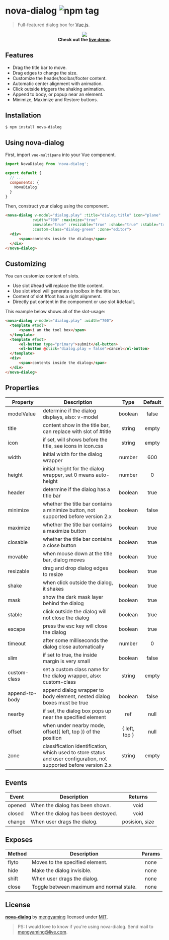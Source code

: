 # nova-dialog ![npm tag](https://img.shields.io/npm/v/nova-dialog.svg)
> Full-featured dialog box for [Vue.js](http://vuejs.org).

<p align="center">
  <img src="https://raw.githubusercontent.com/rocmemory/vue-nova-dialog/refs/heads/main/example/public/preview-new.gif" />
  <br/>
  <b>Check out the <a href="https://github.com/rocmemory/vue-nova-dialog/tree/main/example" target="_blank">live demo</a>.</b>
</p>

## Features

* Drag the title bar to move.
* Drag edges to change the size.
* Customize the header/toolbar/footer content.
* Automatic center alignment with animation.
* Click outside triggers the shaking animation.
* Append to body, or popup near an element.
* Minimize, Maximize and Restore buttons.

## Installation
```bash
$ npm install nova-dialog
```

## Using nova-dialog

First, import `vue-multipane` into your Vue component.
```js
import NovaDialog from 'nova-dialog';

export default {
  // ...
  components: {
    NovaDialog
  }
}
```

Then, construct your dialog using the component.
```html
<nova-dialog v-model="dialog.play" :title="dialog.title" icon="plane"
            :width="700" :maximize="true"
            :movable="true" :resizable="true" :shake="true" :stable="true"
            :custom-class="dialog-green" :zone="editor">
  <div>
      <span>contents inside the dialog</span>
  </div>
</nova-dialog>
```

## Customizing
You can customize content of slots.

* Use slot #head will replace the title content.
* Use slot #tool will generate a toolbox in the title bar.
* Content of slot #foot has a right alignment.
* Directly put content in the compoment or use slot #default.

This example below shows all of the slot-usage:
```html
<nova-dialog v-model="dialog.play" :width="700">
  <template #tool>
      <span>i am the tool box</span>
  </template>
  <template #foot>
      <el-button type="primary">submit</el-button>
      <el-button @click="dialog.play = false">cancel</el-button>
  </template>
  <div>
      <span>contents inside the dialog</span>
  </div>
</nova-dialog>

```

## Properties

|    Property    |    Description   |   Type     |  Default     |
| -------------- | ---------------- | :--------: | :----------: |
| modelValue | determine if the dialog displays, also: v-model | boolean | false |
| title | content show in the title bar, can replace with slot of #title | string | empty |
| icon | if set, will shows before the title, see icons in icon.css | string | empty |
| width | initial width for the dialog wrapper | number | 600 |
| height | initial height for the dialog wrapper, set 0 means auto-height | number | 0 |
| header | determine if the dialog has a title bar | boolean | true |
| minimize | whether the title bar contains a minimize button, not supported before version 2.x | boolean | false |
| maximize | whether the title bar contains a maximize button | boolean | true |
| closable | whether the title bar contains a close button | boolean | true |
| movable | when mouse down at the title bar, dialog moves | boolean | true |
| resizable | drag and drop dialog edges to resize | boolean | true |
| shake | when click outside the dialog, it shakes | boolean | true |
| mask | show the dark mask layer behind the dialog | boolean | true |
| stable | click outside the dialog will not close the dialog | boolean | true |
| escape | press the esc key will close the dialog | boolean | true |
| timeout | after some milliseconds the dialog close automatically | number | 0 |
| slim | if set to true, the inside margin is very small | boolean | false |
| custom-class | set a custom class name for the dialog wrapper, also: custom-class | string | empty |
| append-to-body | append dialog wrapper to body element, nested dialog boxes must be true | boolean | false |
| nearby | if set, the dialog box pops up near the specified element | ref<HtmlElement> | null |
| offset | when under nearby mode, offset({ left, top }) of the position | { left, top } | null |
| zone | classification identification, which used to store status and user configuration, not supported before version 2.x | string | empty |

## Events

|    Event           |    Description   |   Returns  |
| ------------------ | ---------------- | :--------: |
| opened | When the dialog has been shown. | void |
| closed    | When the dialog has been destoyed. | void |
| change         | When user drags the dialog. | posision, size |

## Exposes

|    Method           |    Description   |   Params  |
| ------------------ | ---------------- | :--------: |
| flyto    | Moves to the specified element. | none |
| hide    | Make the dialog invisible. | none |
| shift         | When user drags the dialog. | none |
| close         | Toggle between maximum and normal state. | none |

## License
**[nova-dialog](https://github.com/rocmemory/vue-nova-dialog)** by [mengyaming](https://twitter.com/mengyaming) licensed under [MIT](LICENSE).

> PS: I would love to know if you're using nova-dialog. Send mail to [mengyaming@live.com](mengyaming@live.com).